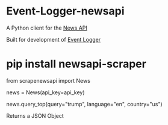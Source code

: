 # Event-Logger-newsapi
A Python client for the [News API](https://newsapi.org/docs/)

Built for development of [Event Logger](https://github.com/KirtusJ/Event-Logger)

# pip install newsapi-scraper

from scrapenewsapi import News

news = News(api_key=api_key)

news.query_top(query="trump", language="en", country="us")

Returns a JSON Object
